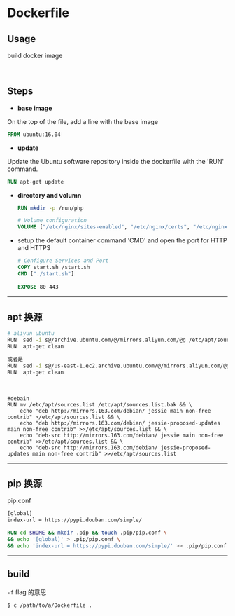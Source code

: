 # Dockerfile


## Usage

build docker image 

<br>


## Steps

- **base image**

On the top of the file, add a line with the base image 

```dockerfile
FROM ubuntu:16.04
```

- **update**

Update the Ubuntu software repository inside the dockerfile with the 'RUN' command.

```dockerfile
RUN apt-get update
```


- **directory and volumn**

  ```dockerfile
  RUN mkdir -p /run/php
  
  # Volume configuration
  VOLUME ["/etc/nginx/sites-enabled", "/etc/nginx/certs", "/etc/nginx/conf.d", "/var/log/nginx", "/var/www/html"]
  
  ```

- setup the default container command 'CMD' and open the port for HTTP and HTTPS 

  ```dockerfile
  # Configure Services and Port
  COPY start.sh /start.sh
  CMD ["./start.sh"]
   
  EXPOSE 80 443
  
  ```




---


## apt 换源

```bash
# aliyun ubuntu
RUN  sed -i s@/archive.ubuntu.com/@/mirrors.aliyun.com/@g /etc/apt/sources.list
RUN  apt-get clean 

或者是
RUN  sed -i s@/us-east-1.ec2.archive.ubuntu.com/@/mirrors.aliyun.com/@g /etc/apt/sources.list
RUN  apt-get clean
```
<br> 

```
#debain
RUN mv /etc/apt/sources.list /etc/apt/sources.list.bak && \
    echo "deb http://mirrors.163.com/debian/ jessie main non-free contrib" >/etc/apt/sources.list && \
    echo "deb http://mirrors.163.com/debian/ jessie-proposed-updates main non-free contrib" >>/etc/apt/sources.list && \
    echo "deb-src http://mirrors.163.com/debian/ jessie main non-free contrib" >>/etc/apt/sources.list && \
    echo "deb-src http://mirrors.163.com/debian/ jessie-proposed-updates main non-free contrib" >>/etc/apt/sources.list
```

---

## pip 换源

pip.conf 

```dockerfile
[global]
index-url = https://pypi.douban.com/simple/

RUN cd $HOME && mkdir .pip && touch .pip/pip.conf \
&& echo '[global]' > .pip/pip.conf \
&& echo 'index-url = https://pypi.douban.com/simple/' >> .pip/pip.conf
```


---

## **build**

`-f` flag 的意思
```
$ c /path/to/a/Dockerfile .
```
